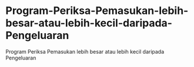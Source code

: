 # Program-Periksa-Pemasukan-lebih-besar-atau-lebih-kecil-daripada-Pengeluaran
Program Periksa Pemasukan lebih besar atau lebih kecil daripada Pengeluaran
